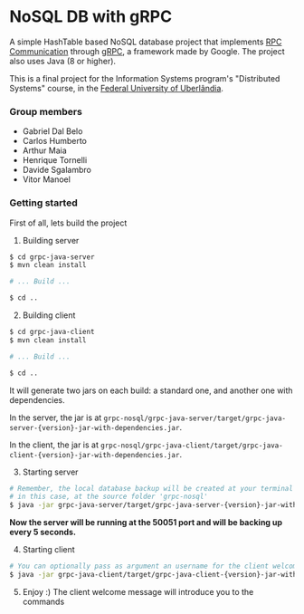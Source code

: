 # NoSQL DB with gRPC

A simple HashTable based NoSQL database project that implements [RPC Communication](https://en.wikipedia.org/wiki/Remote_procedure_call) through [gRPC](https://grpc.io/), a framework made by Google. The project also uses Java (8 or higher).

This is a final project for the Information Systems program's "Distributed Systems" course, in the [Federal University of Uberlândia](http://www.ufu.br/).

### Group members
- Gabriel Dal Belo
- Carlos Humberto
- Arthur Maia
- Henrique Tornelli
- Davide Sgalambro
- Vitor Manoel

### Getting started
First of all, lets build the project

1. Building server
```bash
$ cd grpc-java-server
$ mvn clean install

# ... Build ...

$ cd ..
```

2. Building client
```bash
$ cd grpc-java-client
$ mvn clean install

# ... Build ...

$ cd ..
```

It will generate two jars on each build: a standard one, and another one with dependencies.

In the server, the jar is at `grpc-nosql/grpc-java-server/target/grpc-java-server-{version}-jar-with-dependencies.jar`.

In the client, the jar is at `grpc-nosql/grpc-java-client/target/grpc-java-client-{version}-jar-with-dependencies.jar`.

3. Starting server
```bash
# Remember, the local database backup will be created at your terminal located folder,
# in this case, at the source folder 'grpc-nosql'
$ java -jar grpc-java-server/target/grpc-java-server-{version}-jar-with-dependencies.jar
```

**Now the server will be running at the 50051 port and will be backing up every 5 seconds.**

4. Starting client
```bash
# You can optionally pass as argument an username for the client welcome message
$ java -jar grpc-java-client/target/grpc-java-client-{version}-jar-with-dependencies.jar CustomUsername
```

5. Enjoy :) The client welcome message will introduce you to the commands
